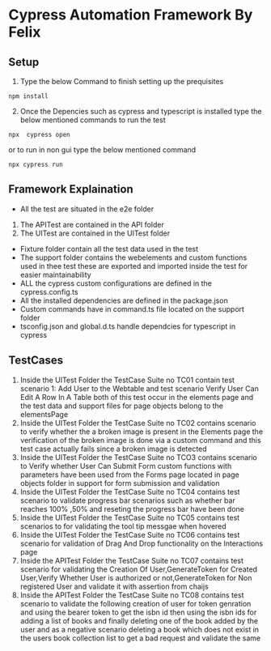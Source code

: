 # Cypress Automation Framework By Felix

## Setup
1. Type the below Command to finish setting up the prequisites 

```
npm install

```

2. Once the Depencies such as cypress and typescript is installed type the below mentioned commands to run the test

```
npx  cypress open

```

or to run in non gui type the below mentioned command

```
npx cypress run

```

## Framework Explaination

- All the test are situated in the e2e folder 
1. The APITest are contained in the API folder
2. The UITest are contained in the UITest folder
- Fixture folder contain all the test data used in the test
- The support folder contains the webelements and custom functions used in thee test these are exported and imported inside the test for easier maintainability 
- ALL the cypress custom configurations are defined in the cypress.config.ts
- All the installed dependencies are defined in the package.json
- Custom commands have in command.ts file located on the support folder
- tsconfig.json and global.d.ts handle dependcies for typescript in cypress


## TestCases
1. Inside the UITest Folder the TestCase Suite no TC01 contain test scenario 1: Add User to the Webtable and test scenario Verify User Can Edit A Row In A Table both of this test occur in the elements page and the test data and support files for page objects belong to the elementsPage
2. Inside the UITest Folder the TestCase Suite  no TC02 contains scenario to verify whether the a broken image is present in the Elements page the verification of the broken image is done via a custom command and this test case actually fails since a broken image is detected
3. Inside the UITest Folder the TestCase Suite no TCO3 contains scenario to Verify whether User Can Submit Form custom functions with parameters have been used from the Forms page located in page objects folder in support for form submission and validation
4. Inside the UITest Folder the TestCase Suite no TC04 contains test scenario to validate progress bar scenarios such as whether bar reaches 100% ,50% and reseting the progress bar have been done 
5. Inside the UITest Folder the TestCase Suite no TC05 contains test scenarios to for validating the tool tip messgae when hovered 
6. Inside the UITest Folder the TestCase Suite no TC06 contains test scenario for validation of  Drag And Drop functionality on the Interactions page 
7. Inside the APITest Folder the TestCase Suite no TC07 contains test scenario for validating the Creation Of User,GenerateToken for Created User,Verify Whether User is authorized or not,GenerateToken for Non registered User and validate it with assertion from chaijs
8. Inside the APITest Folder the TestCase Suite no TC08 contains test scenario to validate the following creation of user for token genration and using the bearer token to get the isbn id then using the isbn ids for adding a list of books and finally deleting one of the book added by the user and as a negative scenario deleting a book which does not exist in the users book collection list to get a bad request and validate the same  



